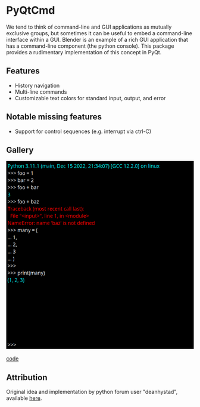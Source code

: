 # PyQtCmd

We tend to think of command-line and GUI applications as mutually exclusive
groups, but sometimes it can be useful to embed a command-line interface
within a GUI. Blender is an example of a rich GUI application that
has a command-line component (the python console). This package provides
a rudimentary implementation of this concept in PyQt.

## Features

- History navigation
- Multi-line commands
- Customizable text colors for standard input, output, and error

## Notable missing features

- Support for control sequences (e.g. interrupt via ctrl-C)

## Gallery

![Screenshot of PyQtCmd being used a python interpreter](examples/python.png)

[code](examples/python_interpreter.py)


## Attribution

Original idea and implementation by python forum user "deanhystad", available
[here](https://python-forum.io/thread-25117.html).